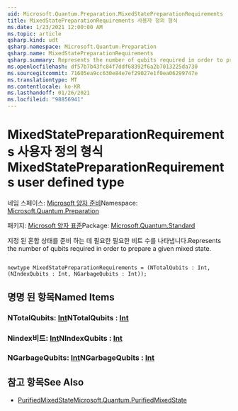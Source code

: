 ```yaml
---
uid: Microsoft.Quantum.Preparation.MixedStatePreparationRequirements
title: MixedStatePreparationRequirements 사용자 정의 형식
ms.date: 1/23/2021 12:00:00 AM
ms.topic: article
qsharp.kind: udt
qsharp.namespace: Microsoft.Quantum.Preparation
qsharp.name: MixedStatePreparationRequirements
qsharp.summary: Represents the number of qubits required in order to prepare a given mixed state.
ms.openlocfilehash: df57b7b43fc84f7ddf68392f6a2b7013225da730
ms.sourcegitcommit: 71605ea9cc630e84e7ef29027e1f0ea06299747e
ms.translationtype: MT
ms.contentlocale: ko-KR
ms.lasthandoff: 01/26/2021
ms.locfileid: "98856941"
---
```

# <a name="mixedstatepreparationrequirements-user-defined-type"></a><span data-ttu-id="18e67-102">MixedStatePreparationRequirements 사용자 정의 형식</span><span class="sxs-lookup"><span data-stu-id="18e67-102">MixedStatePreparationRequirements user defined type</span></span>

<span data-ttu-id="18e67-103">네임 스페이스: [Microsoft 양자 준비](xref:Microsoft.Quantum.Preparation)</span><span class="sxs-lookup"><span data-stu-id="18e67-103">Namespace: [Microsoft.Quantum.Preparation](xref:Microsoft.Quantum.Preparation)</span></span>

<span data-ttu-id="18e67-104">패키지: [Microsoft 양자 표준](https://nuget.org/packages/Microsoft.Quantum.Standard)</span><span class="sxs-lookup"><span data-stu-id="18e67-104">Package: [Microsoft.Quantum.Standard](https://nuget.org/packages/Microsoft.Quantum.Standard)</span></span>


<span data-ttu-id="18e67-105">지정 된 혼합 상태를 준비 하는 데 필요한 필요한 비트 수를 나타냅니다.</span><span class="sxs-lookup"><span data-stu-id="18e67-105">Represents the number of qubits required in order to prepare a given mixed state.</span></span>

```qsharp

newtype MixedStatePreparationRequirements = (NTotalQubits : Int, (NIndexQubits : Int, NGarbageQubits : Int));
```



## <a name="named-items"></a><span data-ttu-id="18e67-106">명명 된 항목</span><span class="sxs-lookup"><span data-stu-id="18e67-106">Named Items</span></span>

### <a name="ntotalqubits--int"></a><span data-ttu-id="18e67-107">NTotalQubits: [Int](xref:microsoft.quantum.lang-ref.int)</span><span class="sxs-lookup"><span data-stu-id="18e67-107">NTotalQubits : [Int](xref:microsoft.quantum.lang-ref.int)</span></span>


### <a name="nindexqubits--int"></a><span data-ttu-id="18e67-108">Nindex비트: [Int](xref:microsoft.quantum.lang-ref.int)</span><span class="sxs-lookup"><span data-stu-id="18e67-108">NIndexQubits : [Int](xref:microsoft.quantum.lang-ref.int)</span></span>


### <a name="ngarbagequbits--int"></a><span data-ttu-id="18e67-109">NGarbageQubits: [Int](xref:microsoft.quantum.lang-ref.int)</span><span class="sxs-lookup"><span data-stu-id="18e67-109">NGarbageQubits : [Int](xref:microsoft.quantum.lang-ref.int)</span></span>



## <a name="see-also"></a><span data-ttu-id="18e67-110">참고 항목</span><span class="sxs-lookup"><span data-stu-id="18e67-110">See Also</span></span>

- [<span data-ttu-id="18e67-111">PurifiedMixedState</span><span class="sxs-lookup"><span data-stu-id="18e67-111">Microsoft.Quantum.PurifiedMixedState</span></span>](xref:Microsoft.Quantum.PurifiedMixedState)